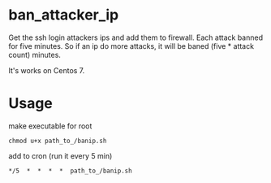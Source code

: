 # ban_attacker_ip

Get the ssh login attackers ips and add them to firewall. Each attack banned for five minutes. So if an ip do more attacks, it will be baned (five * attack count) minutes.

It's works on Centos 7.

# Usage

make executable for root

    chmod u+x path_to_/banip.sh
 
add to cron (run it every 5 min)

    */5  *  *  *  *  path_to_/banip.sh
